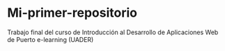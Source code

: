 # Mi-primer-repositorio
Trabajo final del curso de Introducción al Desarrollo de Aplicaciones Web de Puerto e-learning (UADER)
